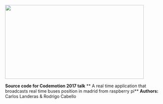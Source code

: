 <img src="http://blog.codemotion.es/content/images/2015/11/CDM_2013_logo_extended_web--2-.png" width="450" height="240"></img>


**Source code for Codemotion 2017 talk**
** A real time application that broadcasts real time buses position in madrid from raspberry pi**
**Authors:** Carlos Landeras & Rodrigo Cabello
